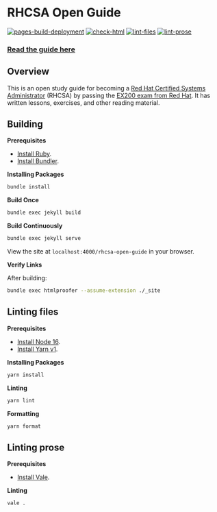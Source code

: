 # RHCSA Open Guide

[![pages-build-deployment](https://github.com/rbong/rhcsa-open-guide/actions/workflows/pages/pages-build-deployment/badge.svg)](https://github.com/rbong/rhcsa-open-guide/actions/workflows/pages/pages-build-deployment)
[![check-html](https://github.com/rbong/rhcsa-open-guide/actions/workflows/check-html.yml/badge.svg)](https://github.com/rbong/rhcsa-open-guide/actions/workflows/check-html.yml)
[![lint-files](https://github.com/rbong/rhcsa-open-guide/actions/workflows/lint-files.yml/badge.svg)](https://github.com/rbong/rhcsa-open-guide/actions/workflows/lint-files.yml)
[![lint-prose](https://github.com/rbong/rhcsa-open-guide/actions/workflows/lint-prose.yml/badge.svg)](https://github.com/rbong/rhcsa-open-guide/actions/workflows/lint-prose.yml)

### [Read the guide here](http://rbong.github.io/rhcsa-open-guide)

## Overview

This is an open study guide for becoming a [Red Hat Certified Systems Administrator](https://www.redhat.com/en/services/certification/rhcsa) (RHCSA)
by passing the [EX200 exam from Red Hat](https://www.redhat.com/en/services/training/ex200-red-hat-certified-system-administrator-rhcsa-exam).
It has written lessons, exercises, and other reading material.

## Building

**Prerequisites**

- [Install Ruby](https://www.ruby-lang.org/en/documentation/installation/).
- [Install Bundler](https://bundler.io/).

**Installing Packages**

```sh
bundle install
```

**Build Once**

```sh
bundle exec jekyll build
```

**Build Continuously**

```sh
bundle exec jekyll serve
```

View the site at `localhost:4000/rhcsa-open-guide` in your browser.

**Verify Links**

After building:

```sh
bundle exec htmlproofer --assume-extension ./_site
```

## Linting files

**Prerequisites**

- [Install Node 16](https://nodejs.org/en/download/).
- [Install Yarn v1](https://classic.yarnpkg.com/lang/en/docs/install).

**Installing Packages**

```sh
yarn install
```

**Linting**

```sh
yarn lint
```

**Formatting**

```sh
yarn format
```

## Linting prose

**Prerequisites**

- [Install Vale](https://vale.sh/docs/vale-cli/installation/).

**Linting**

```sh
vale .
```
